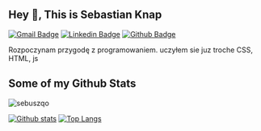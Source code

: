 ## Hey 👋, This is Sebastian Knap
[![Gmail Badge](https://img.shields.io/badge/-sekn.kn@gmail.com-c14438?style=flat&logo=Gmail&logoColor=white&link=mailto:sekn.kn@gmail.com)](mailto:sekn.kn@gmail.com) 
[![Linkedin Badge](https://img.shields.io/badge/-https://www.linkedin.com/in/sebastianknap-b06014219-0072b1?style=flat&logo=Linkedin&logoColor=white&link=https://www.linkedin.com/in/https://www.linkedin.com/in/sebastianknap-b06014219/)](https://www.linkedin.com/in/https://www.linkedin.com/in/sebastianknap-b06014219/) [![Github Badge](https://img.shields.io/badge/-sebuszqo-grey?style=flat&logo=github&logoColor=white&link=https://github.com/sebuszqo/)](https://www.github.com/sebuszqo/) <p align='left'>Rozpoczynam przygodę z programowaniem. uczyłem sie juz troche CSS, HTML, js </p>
## Some of my Github Stats
<p align=left> <img src=https://komarev.com/ghpvc/?username=sebuszqo alt=sebuszqo /> </p>

[![Github stats](https://github-readme-stats.vercel.app/api?username=sebuszqo&show_icons=true&include_all_commits=true)](https://github.com/sebuszqo/github-readme-stats)
[![Top Langs](https://github-readme-stats.vercel.app/api/top-langs/?username=sebuszqo&layout=compact)](https://github.com/sebuszqo/github-readme-stats)
